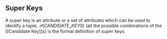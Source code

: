 ## Super Keys

A super key is an attribute or a set of attributes which can be used to identify a tuple. $\mathscr{P}(CANDIDATE\_KEYS)$ (all the possible combinations of the [[Candidate Key]]s) is the formal definition of super keys.